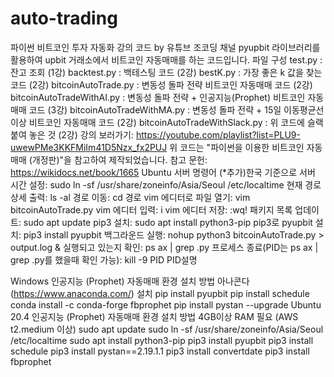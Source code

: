 # auto-trading
파이썬 비트코인 투자 자동화 강의 코드
by 유튜브 조코딩 채널
pyupbit 라이브러리를 활용하여 upbit 거래소에서 비트코인 자동매매를 하는 코드입니다.
파일 구성
test.py : 잔고 조회 (1강)
backtest.py : 백테스팅 코드 (2강)
bestK.py : 가장 좋은 k 값을 찾는 코드 (2강)
bitcoinAutoTrade.py : 변동성 돌파 전략 비트코인 자동매매 코드 (2강)
bitcoinAutoTradeWithAI.py : 변동성 돌파 전략 + 인공지능(Prophet) 비트코인 자동매매 코드 (3강)
bitcoinAutoTradeWithMA.py : 변동성 돌파 전략 + 15일 이동평균선 이상 비트코인 자동매매 코드 (2강)
bitcoinAutoTradeWithSlack.py : 위 코드에 슬랙 붙여 놓은 것 (2강)
강의 보러가기: https://youtube.com/playlist?list=PLU9-uwewPMe3KKFMiIm41D5Nzx_fx2PUJ
위 코드는 "파이썬을 이용한 비트코인 자동매매 (개정판)"을 참고하여 제작되었습니다.
참고 문헌: https://wikidocs.net/book/1665
Ubuntu 서버 명령어
(*추가)한국 기준으로 서버 시간 설정: sudo ln -sf /usr/share/zoneinfo/Asia/Seoul /etc/localtime
현재 경로 상세 출력: ls -al
경로 이동: cd 경로
vim 에디터로 파일 열기: vim bitcoinAutoTrade.py
vim 에디터 입력: i
vim 에디터 저장: :wq!
패키지 목록 업데이트: sudo apt update
pip3 설치: sudo apt install python3-pip
pip3로 pyupbit 설치: pip3 install pyupbit
백그라운드 실행: nohup python3 bitcoinAutoTrade.py > output.log &
실행되고 있는지 확인: ps ax | grep .py
프로세스 종료(PID는 ps ax | grep .py를 했을때 확인 가능): kill -9 PID
PID설명

Windows 인공지능 (Prophet) 자동매매 환경 설치 방법
아나콘다(https://www.anaconda.com/) 설치
pip install pyupbit
pip install schedule
conda install -c conda-forge fbprophet
pip install pystan --upgrade
Ubuntu 20.4 인공지능 (Prophet) 자동매매 환경 설치 방법
4GB이상 RAM 필요 (AWS t2.medium 이상)
sudo apt update
sudo ln -sf /usr/share/zoneinfo/Asia/Seoul /etc/localtime
sudo apt install python3-pip
pip3 install pyupbit
pip3 install schedule
pip3 install pystan==2.19.1.1
pip3 install convertdate
pip3 install fbprophet
